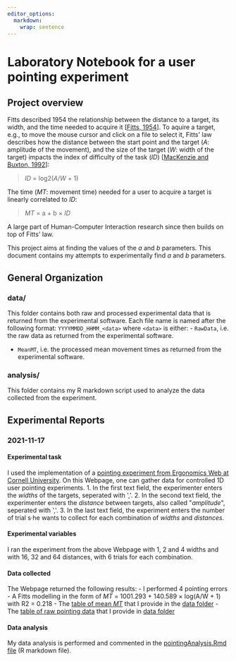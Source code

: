 ```yaml
---
editor_options: 
  markdown: 
    wrap: sentence
---
```


# Laboratory Notebook for a user pointing experiment

## Project overview

Fitts described 1954 the relationship between the distance to a target, its width, and the time needed to acquire it [[Fitts, 1954](http://www2.psychology.uiowa.edu/faculty/mordkoff/InfoProc/pdfs/Fitts%201954.pdf)].
To aquire a target, e.g., to move the mouse cursor and click on a file to select it, Fitts' law describes how the distance between the start point and the target (*A*: amplitude of the movement), and the size of the target (*W*: width of the target) impacts the index of difficulty of the task (*ID*) [[MacKenzie and Buxton, 1992](http://www.billbuxton.com/fitts92.html)]:

> *ID* = log2(*A*/*W* + 1)

The time (*MT*: movement time) needed for a user to acquire a target is linearly correlated to *ID*:

> *MT* = a + b × *ID*

A large part of Human-Computer Interaction research since then builds on top of Fitts' law.

This project aims at finding the values of the *a* and *b* parameters.
This document contains my attempts to experimentally find *a* and *b* parameters.

## General Organization

### data/

This folder contains both raw and processed experimental data that is returned from the experimental software.
Each file name is named after the following format: `YYYYMMDD_HHMM_<data>` where `<data>` is either: - `RawData`, i.e. the raw data as returned from the experimental software.
- `MeanMT`, i.e. the processed mean movement times as returned from the experimental software.

### analysis/

This folder contains my R markdown script used to analyze the data collected from the experiment.

## Experimental Reports

### 2021-11-17

#### Experimental task

I used the implementation of a [pointing experiment from Ergonomics Web at Cornell University](http://ergo.human.cornell.edu/FittsLaw/FittsLaw.html).
On this Webpage, one can gather data for controlled 1D user pointing experiments.
1.
In the first text field, the experimenter enters the *widths* of the targets, seperated with ','.
2.
In the second text field, the experimenter enters the *distance* between targets, also called "*amplitude*", seperated with ','.
3.
In the last text field, the experiment enters the number of trial s·he wants to collect for each combination of *widths* and *distances*.

#### Experimental variables

I ran the experiment from the above Webpage with 1, 2 and 4 widths and with 16, 32 and 64 distances, with 6 trials for each combination.

#### Data collected

The Webpage returned the following results: - I performed 4 pointing errors - A Fitts modelling in the form of *MT* = 1001.293 + 140.589 × log(A/W + 1) with R2 = 0.218 - The [table of mean *MT*](./data/20211117_1527_MeanMT.csv) that I provide in the [data folder](./data/) - The [table of raw pointing data](./data/20211117_1527_RawData.csv) that I provide in [data folder](./data/)

#### Data analysis

My data analysis is performed and commented in the [pointingAnalysis.Rmd file](./analysis/pointingAnalysis.Rmd) (R markdown file).
